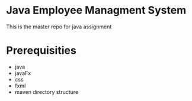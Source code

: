 # Java Employee Managment System
This is the master repo for java assignment
# Prerequisities 
- java
- javaFx
- css
- fxml
- maven directory structure
